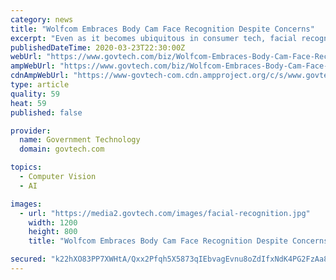```yaml
---
category: news
title: "Wolfcom Embraces Body Cam Face Recognition Despite Concerns"
excerpt: "Even as it becomes ubiquitous in consumer tech, facial recognition has been increasingly verboten in the marketplace for police body cameras. Last June, Axon, the nation’s largest body-cam provider, took the advice of its ethics advisory board and agreed not to put facial recognition software in its cameras, nor produce face-matching ..."
publishedDateTime: 2020-03-23T22:30:00Z
webUrl: "https://www.govtech.com/biz/Wolfcom-Embraces-Body-Cam-Face-Recognition-Despite-Concerns.html"
ampWebUrl: "https://www.govtech.com/biz/Wolfcom-Embraces-Body-Cam-Face-Recognition-Despite-Concerns.html?AMP"
cdnAmpWebUrl: "https://www-govtech-com.cdn.ampproject.org/c/s/www.govtech.com/biz/Wolfcom-Embraces-Body-Cam-Face-Recognition-Despite-Concerns.html?AMP"
type: article
quality: 59
heat: 59
published: false

provider:
  name: Government Technology
  domain: govtech.com

topics:
  - Computer Vision
  - AI

images:
  - url: "https://media2.govtech.com/images/facial-recognition.jpg"
    width: 1200
    height: 800
    title: "Wolfcom Embraces Body Cam Face Recognition Despite Concerns"

secured: "k22hXO83PP7XWHtA/Qxx2Pfqh5X5873qIEbvagEvnu8oZdIfxNdK4PG2FzAa8DeWuFM6sQfr1ZAeoUpB4f4/GeOuCZ7bSqBSlFpzvWjLtHw0h8+0jwlIyA7c4FsfoNr6edKbuiY4IxDUm6rHedRliq0lt9kG+fvDPIgYuAn8uQ50vXvlbuEjekevnPtiaQZ4ElnczanvCY2JYaEdkdgrXgwn+yECn8T5nXYliMqHMTRFlEk1z9zVVnt/N6aEzX8Sz17w7tXQaEHihwhv4w3wsHqV8jYPwPg+r53qK0OF1mgxfCse45P6tcl/SLLP9ejt;HsbCdg70Y1KrhdAOEGSQqQ=="
---
```


